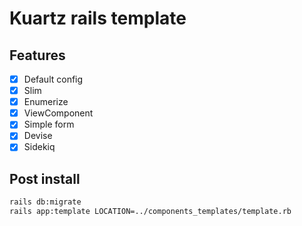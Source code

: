 # Kuartz rails template

## Features

- [X] Default config
- [X] Slim
- [X] Enumerize
- [X] ViewComponent
- [X] Simple form
- [X] Devise
- [X] Sidekiq

## Post install

```bash
rails db:migrate
rails app:template LOCATION=../components_templates/template.rb
```
